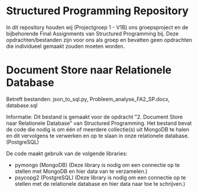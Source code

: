 # Structured Programming Repository
In dit repository houden wij (Projectgroep 1 - V1B) ons groepsproject en de bijbehorende Final Assignments van Structured Programming bij.
Deze opdrachten/bestanden zijn voor ons als groep en bevatten geen opdrachten die individueel gemaakt zouden moeten worden.

# Document Store naar Relationele Database
Betreft bestanden: json_to_sql.py, Probleem_analyse_FA2_SP.docx, database.sql

Informatie:
Dit bestand is gemaakt voor de opdracht "2. Document Store naar Relationele Database" van Structured Programming. Het bestand bevat de code die
nodig is om één of meerdere collectie(s) uit MongoDB te halen en dit vervolgens te verwerken en op te slaan in onze relationele database. (PostgreSQL)

De code maakt gebruik van de volgende libraries:
- pymongo (MongoDB)
  (Deze library is nodig om een connectie op te stellen met MongoDB en hier data van te verzamelen.)
- psycopg2 (PostgreSQL)
  (Deze library is nodig om een connectie op te stellen met de relationele database en hier data naar toe te schrijven.)
